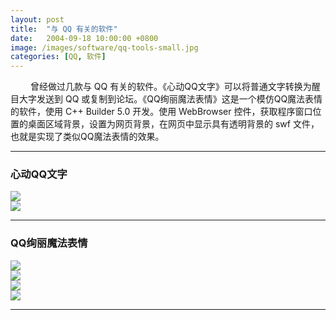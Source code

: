 ```yaml
---
layout: post
title:  "与 QQ 有关的软件"
date:   2004-09-18 10:00:00 +0800
image: /images/software/qq-tools-small.jpg
categories: [QQ, 软件]
---
```


　　 曾经做过几款与 QQ 有关的软件。《心动QQ文字》可以将普通文字转换为醒目大字发送到 QQ 或复制到论坛。《QQ绚丽魔法表情》这是一个模仿QQ魔法表情的软件，使用 C++ Builder 5.0 开发。使用 WebBrowser 控件，获取程序窗口位置的桌面区域背景，设置为网页背景，在网页中显示具有透明背景的 swf 文件，也就是实现了类似QQ魔法表情的效果。

------

<h3>心动QQ文字</h3>

<div class="row">
    <div class="col-md-6">
        <a href="{{site.baseurl}}/images/software/QQChar-1.jpg" target="_blank">
            <img class="thumbnail" src="{{site.baseurl}}/images/software/QQChar-1.jpg">
        </a>
    </div>
    <div class="col-md-6">
        <a href="{{site.baseurl}}/images/software/QQChar-2.jpg" target="_blank">
            <img class="thumbnail" src="{{site.baseurl}}/images/software/QQChar-2.jpg">
        </a>
    </div>
</div>

------

<h3>QQ绚丽魔法表情</h3>

<div class="row">
    <div class="col-md-6">
        <a href="{{site.baseurl}}/images/software/QQMagic-1.jpg" target="_blank">
            <img class="thumbnail" src="{{site.baseurl}}/images/software/QQMagic-1.jpg">
        </a>
    </div>
    <div class="col-md-6">
        <a href="{{site.baseurl}}/images/software/QQMagic-2.jpg" target="_blank">
            <img class="thumbnail" src="{{site.baseurl}}/images/software/QQMagic-2.jpg">
        </a>
    </div>
</div>
<div class="row">
    <div class="col-md-6">
        <a href="{{site.baseurl}}/images/software/QQMagic-3.jpg" target="_blank">
            <img class="thumbnail" src="{{site.baseurl}}/images/software/QQMagic-3.jpg">
        </a>
    </div>
    <div class="col-md-6">
        <a href="{{site.baseurl}}/images/software/QQMagic-4.jpg" target="_blank">
            <img class="thumbnail" src="{{site.baseurl}}/images/software/QQMagic-4.jpg">
        </a>
    </div>
</div>

------